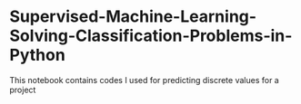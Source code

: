 # Supervised-Machine-Learning-Solving-Classification-Problems-in-Python
This notebook contains codes I used for predicting discrete values for a project
